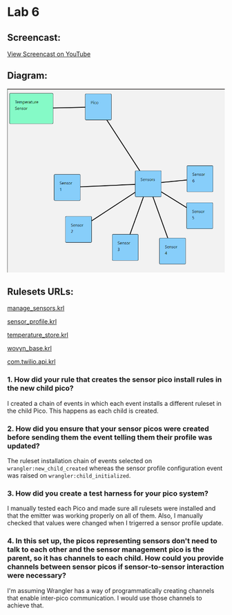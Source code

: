# Lab 6

## Screencast:

[View Screencast on YouTube](https://youtu.be/KSwoO8SP1tE)

## Diagram:

![pico-diagram](https://raw.githubusercontent.com/rogvc/cs462/master/lab6/resources/pico-diagram.png?raw=true)

## Rulesets URLs:

[manage_sensors.krl](https://raw.githubusercontent.com/rogvc/cs462/master/lab6/rulesets/sensor_profile.krl)

[sensor_profile.krl](https://raw.githubusercontent.com/rogvc/cs462/master/lab5/rulesets/sensor_profile.krl)

[temperature_store.krl](https://raw.githubusercontent.com/rogvc/cs462/master/lab4/rulesets/temperature_store.krl)

[wovyn_base.krl](https://raw.githubusercontent.com/rogvc/cs462/master/lab3/rulesets/wovyn_base.krl)

[com.twilio.api.krl](https://raw.githubusercontent.com/rogvc/cs462/master/lab2/rulesets/modules/com.twilio.api.krl)

### 1. How did your rule that creates the sensor pico install rules in the new child pico? 
I created a chain of events in which each event installs a different ruleset in the child Pico. This happens as each child is created.

### 2. How did you ensure that your sensor picos were created before sending them the event telling them their profile was updated? 
The ruleset installation chain of events selected on `wrangler:new_child_created` whereas the sensor profile configuration event was raised on `wrangler:child_initialized`.

### 3. How did you create a test harness for your pico system?
I manually tested each Pico and made sure all rulesets were installed and that the emitter was working properly on all of them. Also, I manually checked that values were changed when I trigerred a sensor profile update.

### 4. In this set up, the picos representing sensors don't need to talk to each other and the sensor management pico is the parent, so it has channels to each child. How could you provide channels between sensor picos if sensor-to-sensor interaction were necessary?
I'm assuming Wrangler has a way of programmatically creating channels that enable inter-pico communication. I would use those channels to achieve that.
